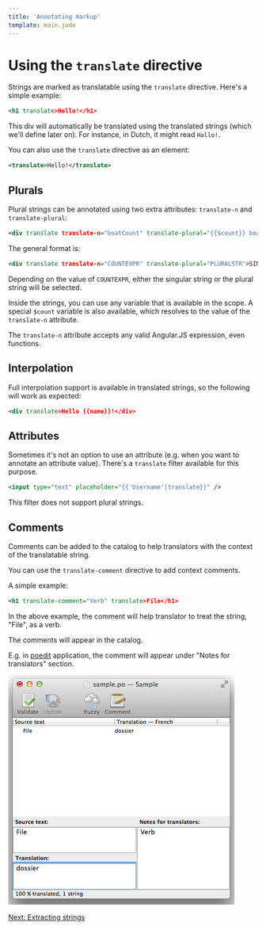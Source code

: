 ```yaml
---
title: 'Annotating markup'
template: main.jade
---
```


# Using the `translate` directive

Strings are marked as translatable using the `translate` directive. Here's a simple example:

```xml
<h1 translate>Hello!</h1>
```

This div will automatically be translated using the translated strings (which we'll define later on). For instance, in Dutch, it might read `Hallo!`.

You can also use the `translate` directive as an element:

```xml
<translate>Hello!</translate>
```

## Plurals

Plural strings can be annotated using two extra attributes: `translate-n` and `translate-plural`:

```xml
<div translate translate-n="boatCount" translate-plural="{{$count}} boats">One boat</div>
```

The general format is:

```xml
<div translate translate-n="COUNTEXPR" translate-plural="PLURALSTR">SINGULARSTR</div>
```

Depending on the value of `COUNTEXPR`, either the singular string or the plural string will be selected.

Inside the strings, you can use any variable that is available in the scope. A special `$count` variable is also available, which resolves to the value of the `translate-n` attribute.

The `translate-n` attribute accepts any valid Angular.JS expression, even functions.

## Interpolation

Full interpolation support is available in translated strings, so the following will work as expected:

```xml
<div translate>Hello {{name}}!</div>
```

## Attributes

Sometimes it's not an option to use an attribute (e.g. when you want to annotate an attribute value). There's a `translate` filter available for this purpose.

```xml
<input type="text" placeholder="{{'Username'|translate}}" />
```

This filter does not support plural strings.

## Comments

Comments can be added to the catalog to help translators with the context of the translatable string.

You can use the `translate-comment` directive to add context comments.

A simple example:

```xml
<h1 translate-comment="Verb" translate>File</h1>
```
In the above example, the comment will help translator to treat the string, "File", as a verb.

The comments will appear in the catalog.

E.g. in [poedit](http://poedit.net/) application, the comment will appear under "Notes for translators" section.

![Comments PoEdit](comments-poedit.png)

<a href="/dev-guide/extract/" class="btn btn-primary">Next: Extracting strings</a>
